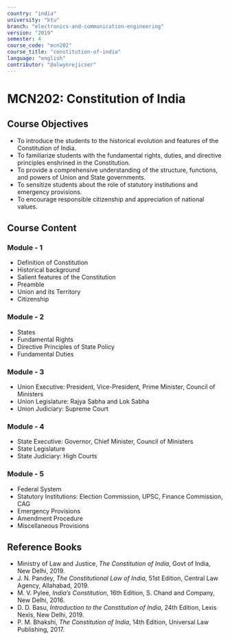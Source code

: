```yaml
---
country: "india"
university: "ktu"
branch: "electronics-and-communication-engineering"
version: "2019"
semester: 4
course_code: "mcn202"
course_title: "constitution-of-india"
language: "english"
contributor: "@alwynrejicser"
---
```


# MCN202: Constitution of India

## Course Objectives

- To introduce the students to the historical evolution and features of the Constitution of India.  
- To familiarize students with the fundamental rights, duties, and directive principles enshrined in the Constitution.  
- To provide a comprehensive understanding of the structure, functions, and powers of Union and State governments.  
- To sensitize students about the role of statutory institutions and emergency provisions.  
- To encourage responsible citizenship and appreciation of national values.

## Course Content

### Module - 1

- Definition of Constitution  
- Historical background  
- Salient features of the Constitution  
- Preamble  
- Union and its Territory  
- Citizenship  

### Module - 2

- States  
- Fundamental Rights  
- Directive Principles of State Policy  
- Fundamental Duties  

### Module - 3

- Union Executive: President, Vice-President, Prime Minister, Council of Ministers  
- Union Legislature: Rajya Sabha and Lok Sabha  
- Union Judiciary: Supreme Court  

### Module - 4

- State Executive: Governor, Chief Minister, Council of Ministers  
- State Legislature  
- State Judiciary: High Courts  

### Module - 5

- Federal System  
- Statutory Institutions: Election Commission, UPSC, Finance Commission, CAG  
- Emergency Provisions  
- Amendment Procedure  
- Miscellaneous Provisions  


## Reference Books

- Ministry of Law and Justice, *The Constitution of India*, Govt of India, New Delhi, 2019.  
- J. N. Pandey, *The Constitutional Law of India*, 51st Edition, Central Law Agency, Allahabad, 2019.  
- M. V. Pylee, *India’s Constitution*, 16th Edition, S. Chand and Company, New Delhi, 2016.  
- D. D. Basu, *Introduction to the Constitution of India*, 24th Edition, Lexis Nexis, New Delhi, 2019.  
- P. M. Bhakshi, *The Constitution of India*, 14th Edition, Universal Law Publishing, 2017.  
